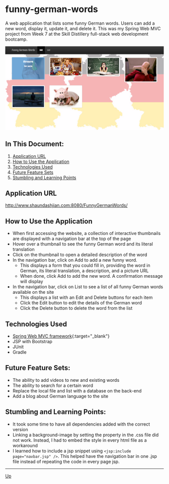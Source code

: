 # funny-german-words
A web application that lists some funny German words. Users can add a new word, display it, update it, and delete it. This was my Spring Web MVC project from Week 7 at the Skill Distillery full-stack web development bootcamp.

![alt text](funny-german-words.png "FunnyGermanWords")

## In This Document:
1. [Application URL](#application-url)
2. [How to Use the Application](#how-touse-the-application)
3. [Technologies Used](#technologies-used)
4. [Future Feature Sets](#future-feature-sets)
5. [Stumbling and Learning Points](#stumbling-and-learning-points)

## Application URL
http://www.shaundashjian.com:8080/FunnyGermanWords/

## How to Use the Application
* When first accessing the website, a collection of interactive thumbnails are displayed with a navigation bar at the top of the page
* Hover over a thumbnail to see the funny German word and its literal translation
* Click on the thumbnail to open a detailed description of the word
* In the navigation bar, click on Add to add a new funny word. 
  * This displays a form that you could fill in, providing the word in German, its literal translation, a description, and a picture URL
  * When done, click Add to add the new word. A confirmation message will display
* In the navigation bar, click on List to see a list of all funny German words available on the site
  * This displays a list with an Edit and Delete buttons for each item
  * Click the Edit button to edit the details of the German word
  * Click the Delete button to delete the word from the list

## Technologies Used
  * [Spring Web MVC framework](https://docs.spring.io/spring/docs/current/spring-framework-reference/html/mvc.html){:target="_blank"}
  * JSP with Bootstrap
  * JUnit
  * Gradle
  
## Future Feature Sets:
  * The ability to add videos to new and existing words
  * The ability to search for a certain word
  * Replace the local file and list with a database on the back-end
  * Add a blog about German language to the site
  
## Stumbling and Learning Points:
  * It took some time to have all dependencies added with the correct version
  * Linking a background-image by setting the property in the .css file did not work. Instead, I had to embed the style in every html file as a workaround
  * I learned how to include a jsp snippet using `<jsp:include page="navbar.jsp" />`. This helped have the navigation bar in one .jsp file instead of repeating the code in every page jsp.
<hr>

[Up](README.md)
